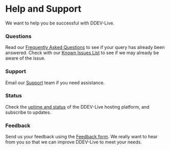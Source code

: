 # Help and Support
We want to help you be successful with DDEV-Live.
### Questions
Read our [Frequently Asked Questions](https://docs.ddev.com/faq/) to see if your query has already been answered.
Check with our [Known Issues List](https://docs.ddev.com/known-issues/) to see if we may already be aware of the issue.
### Support
Email our [Support](mailto:support@ddev.com) team if you need assistance.
### Status
Check the [uptime and status](https://status.ddev.com/) of the DDEV-Live hosting platform, and subscribe to updates.
### Feedback
Send us your feedback using the [Feedback form](https://dash.ddev.com/feedback/).
We really want to hear from you so that we can improve DDEV-Live to meet your needs.
